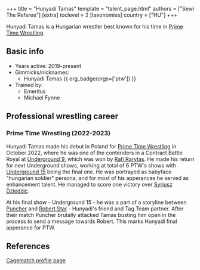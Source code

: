 +++
title = "Hunyadi Tamas"
template = "talent_page.html"
authors = ["Sewi The Referee"]
[extra]
toclevel = 2
[taxonomies]
country = ["HU"]
+++

Hunyadi Tamas is a Hungarian wrestler best known for his time in [Prime Time Wrestling](@/o/ptw.md).

## Basic info

* Years active: 2019-present
* Gimmicks/nicknames:
  - Hunyadi Tamas {{ org_badge(orgs=['ptw']) }}
* Trained by:
  - Emeritus
  - Michael Fynne
 
## Professional wrestling career 

### Prime Time Wrestling (2022-2023)

Hunyadi Tamas made his debut in Poland for [Prime Time Wrestling](@/o/ptw.md) in October 2022, where he was one of the contenders in a Contract Battle Royal at [Underground 9](@/e/ptw/2022-10-30-ptw-underground-9.md), which was won by [Rafi Rarytas](@/w/rafi.md). He made his return for next Underground shows, working at total of 6 PTW's shows with [Underground 15](@/e/ptw/2023-05-28-ptw-underground-15.md) being the final one. He was portrayed as babyface "hungarian soldier" persona, and for most of his apperances he served as enhancement talent. He managed to score one victory over [Syriusz Dziedzic](@/w/dziedzic.md). 

At his final show - Underground 15 - he was a part of a storyline between [Puncher](@/w/puncher.md) and [Robert Star](@/w/robert-star.md) - Hunyadi's friend and Tag Team partner. After their match Puncher brutally attacked Tamas busting him open in the process to send a message towards Robert. This marks Hunyadi final apperance for PTW.



## References

[Cagematch profile page](https://www.cagematch.net/?id=2&nr=23926)
